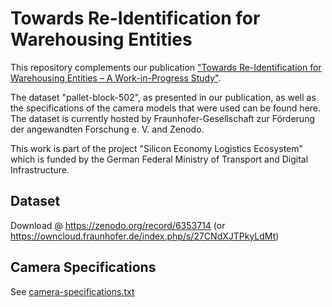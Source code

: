 # Towards Re-Identification for Warehousing Entities
This repository complements our publication ["Towards Re-Identification for Warehousing Entities – A Work-in-Progress Study"](https://ieeexplore.ieee.org/abstract/document/9613250).

The dataset "pallet-block-502", as presented in our publication, as well as the specifications of the camera models that were used can be found here. The dataset is currently hosted by Fraunhofer-Gesellschaft zur Förderung der angewandten Forschung e. V. and Zenodo.

This work is part of the project "Silicon Economy Logistics Ecosystem" which is funded by the German Federal Ministry of Transport and Digital Infrastructure.

## Dataset
Download @ https://zenodo.org/record/6353714 (or https://owncloud.fraunhofer.de/index.php/s/27CNdXJTPkyLdMt)

## Camera Specifications
See [camera-specifications.txt](https://github.com/ChrsPi/Towards-Re-Identification-for-Warehousing-Entities/blob/main/camera-specifications.txt)
